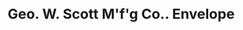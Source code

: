 ---
doi: 10.7916/D8XP8GX7
date_other: unknown
date_other_textual: unknown
form: printed ephemera
genre:
- Envelopes
name:
- Geo. W. Scott M'f'g Co.
object_in_context_url: https://biggert.cul.columbia.edu/items/view/ave_biggert_00113
subject_hierarchical_geographic:
- Atlanta, Georgia, United States
subject_name:
- Geo. W. Scott M'f'g Co.
title: Geo. W. Scott M'f'g Co.. Envelope
sort_title: Geo. W. Scott M'f'g Co.. Envelope
call_number: ave_biggert_00113
coordinates:
- 33.755,-84.39
pid: ave_biggert_00113
identifiers: ave_biggert_00113
thumbnail: https://derivativo-2.library.columbia.edu/iiif/2/ldpd:342855/full/!256,256/0/native.jpg
permalink: "/items/ave_biggert_00113/"
layout: iiif-image-page
---